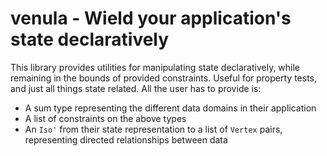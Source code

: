 # venula - Wield your application's state declaratively

This library provides utilities for manipulating state declaratively,
while remaining in the bounds of provided constraints. Useful for
property tests, and just all things state related. All the user
has to provide is:
- A sum type representing the different data domains in their application
- A list of constraints on the above types
- An `Iso'` from their state representation to a list of `Vertex` pairs, representing directed relationships between data
